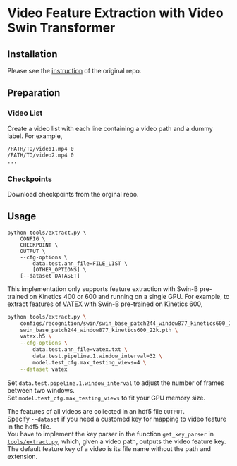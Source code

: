 # Video Feature Extraction with Video Swin Transformer

## Installation

Please see the [instruction](https://github.com/SwinTransformer/Video-Swin-Transformer/blob/master/docs/install.md) of the original repo.

## Preparation

### Video List 

Create a video list with each line containing a video path and a dummy label. For example,

```
/PATH/TO/video1.mp4 0
/PATH/TO/video2.mp4 0
...
```

### Checkpoints

Download checkpoints from the orginal repo.

## Usage

```
python tools/extract.py \
    CONFIG \
    CHECKPOINT \
    OUTPUT \
    --cfg-options \
        data.test.ann_file=FILE_LIST \
        [OTHER_OPTIONS] \
    [--dataset DATASET] 
```

This implementation only supports feature extraction with Swin-B pre-trained on Kinetics 400 or 600 and running on a single GPU.
For example, to extract features of [VATEX](https://eric-xw.github.io/vatex-website/index.html) with Swin-B pre-trained on Kinetics 600,

```sh
python tools/extract.py \
    configs/recognition/swin/swin_base_patch244_window877_kinetics600_22k.py \
    swin_base_patch244_window877_kinetics600_22k.pth \
    vatex.h5 \
    --cfg-options \
        data.test.ann_file=vatex.txt \
        data.test.pipeline.1.window_interval=32 \
        model.test_cfg.max_testing_views=4 \
    --dataset vatex
```

Set `data.test.pipeline.1.window_interval` to adjust the number of frames between two windows. \
Set `model.test_cfg.max_testing_views` to fit your GPU memory size.

The features of all videos are collected in an hdf5 file `OUTPUT`. \
Specify `--dataset` if you need a customed key for mapping to video feature in the hdf5 file. \
You have to implement the key parser in the function `get_key_parser` in [`tools/extract.py`](https://github.com/shinying/Video-Swin-Transformer/blob/d5f54a3dd3bdf5ae4a369d22d4303d2d51887a27/tools/extract.py#L71), which, given a video path, outputs the video feature key. \
The default feature key of a video is its file name without the path and extension.

